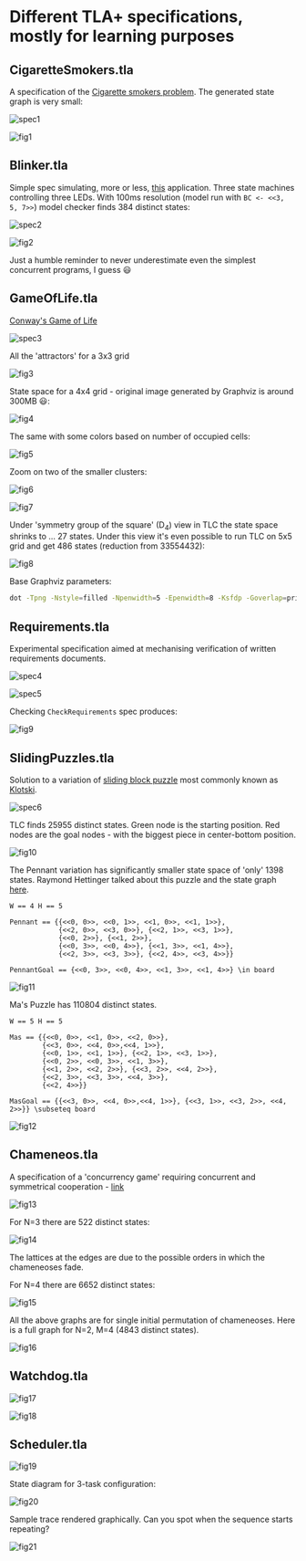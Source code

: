 Different TLA+ specifications, mostly for learning purposes
===========================================================

CigaretteSmokers.tla
--------------------

A specification of the [Cigarette smokers problem](https://en.wikipedia.org/wiki/Cigarette_smokers_problem).
The generated state graph is very small:

![spec1](images/CigaretteSmokers.png)

![fig1](images/fig1.png)

Blinker.tla
-----------

Simple spec simulating, more or less, [this](https://github.com/mryndzionek/esm/blob/master/apps/blink/src/blink.c) application.
Three state machines controlling three LEDs. With 100ms resolution (model run with `BC <- <<3, 5, 7>>`) model checker
finds 384 distinct states:

![spec2](images/Blinker.png)

![fig2](images/blinker.png)

Just a humble reminder to never underestimate even the simplest concurrent programs, I guess :smiley:

GameOfLife.tla
--------------

[Conway's Game of Life](https://en.wikipedia.org/wiki/Conway%27s_Game_of_Life)

![spec3](images/GameOfLife.png)

All the 'attractors' for a 3x3 grid

![fig3](images/gameoflife_3x3.png)

State space for a 4x4 grid - original image generated by Graphviz is around 300MB :smiley::

![fig4](images/gameoflife_4x4.png)

The same with some colors based on number of occupied cells:

![fig5](images/gameoflife_4x4c.png)

Zoom on two of the smaller clusters:

![fig6](images/gameoflife_4x4cz1.png)

![fig7](images/gameoflife_4x4cz2.png)

Under 'symmetry group of the square' (D<sub>4</sub>) view in TLC the state space shrinks to ... 27 states.
Under this view it's even possible to run TLC on 5x5 grid and get 486 states (reduction from 33554432):

![fig8](images/gameoflife_5x5_sym.png)

Base Graphviz parameters:

```sh
dot -Tpng -Nstyle=filled -Npenwidth=5 -Epenwidth=8 -Ksfdp -Goverlap=prism -Goverlap_scaling=-10
```

Requirements.tla
----------------

Experimental specification aimed at mechanising verification of written requirements documents.

![spec4](images/Requirements.png)

![spec5](images/CheckRequirements.png)

Checking `CheckRequirements` spec produces:

![fig9](images/conflicting.png)


SlidingPuzzles.tla
------------------

Solution to a variation of [sliding block puzzle](https://en.wikipedia.org/wiki/Sliding_puzzle)
most commonly known as [Klotski](https://en.wikipedia.org/wiki/Klotski).

![spec6](images/SlidingPuzzles.png)

TLC finds 25955 distinct states. Green node is the starting position.
Red nodes are the goal nodes - with the biggest piece in center-bottom position.

![fig10](images/klotski.png)

The Pennant variation has significantly smaller state space of 'only' 1398 states.
Raymond Hettinger talked about this puzzle and the state graph [here](https://youtu.be/_GP9OpZPUYc?t=742).

```tla
W == 4 H == 5

Pennant == {{<<0, 0>>, <<0, 1>>, <<1, 0>>, <<1, 1>>},
            {<<2, 0>>, <<3, 0>>}, {<<2, 1>>, <<3, 1>>},
            {<<0, 2>>}, {<<1, 2>>},
            {<<0, 3>>, <<0, 4>>}, {<<1, 3>>, <<1, 4>>},
            {<<2, 3>>, <<3, 3>>}, {<<2, 4>>, <<3, 4>>}}
            
PennantGoal == {<<0, 3>>, <<0, 4>>, <<1, 3>>, <<1, 4>>} \in board
```

![fig11](images/pennant.png)

Ma's Puzzle has 110804 distinct states.

```tla
W == 5 H == 5

Mas == {{<<0, 0>>, <<1, 0>>, <<2, 0>>},
        {<<3, 0>>, <<4, 0>>,<<4, 1>>},
        {<<0, 1>>, <<1, 1>>}, {<<2, 1>>, <<3, 1>>},
        {<<0, 2>>, <<0, 3>>, <<1, 3>>},
        {<<1, 2>>, <<2, 2>>}, {<<3, 2>>, <<4, 2>>},
        {<<2, 3>>, <<3, 3>>, <<4, 3>>},
        {<<2, 4>>}}
        
MasGoal == {{<<3, 0>>, <<4, 0>>,<<4, 1>>}, {<<3, 1>>, <<3, 2>>, <<4, 2>>}} \subseteq board
```

![fig12](images/mas.png)

Chameneos.tla
-------------

A specification of a 'concurrency game' requiring concurrent and symmetrical cooperation - [link](https://cedric.cnam.fr/fichiers/RC474.pdf)

![fig13](images/Chameneos.png)

For N=3 there are 522 distinct states:

![fig14](images/chameneos_n2.png)

The lattices at the edges are due to the possible orders in which the chameneoses fade.

For N=4 there are 6652 distinct states:

![fig15](images/chameneos_n4.png)

All the above graphs are for single initial permutation of chameneoses.
Here is a full graph for N=2, M=4 (4843 distinct states).

![fig16](images/chameneos_n2_m4.png)

Watchdog.tla
------------

![fig17](images/Watchdog.png)

![fig18](images/watchdog_n3_t3.png)

Scheduler.tla
-------------

![fig19](images/Scheduler.png)

State diagram for 3-task configuration:

![fig20](images/scheduler.png)

Sample trace rendered graphically. Can you spot when the sequence starts repeating?

![fig21](images/scheduler_trace.png)

